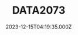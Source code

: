 ---
title: "DATA2073"
date: 2023-12-15T04:19:35.000Z
externalUrl: "https://arbitrum.questbook.app/dashboard/?grantId=0xbf93fc6825b5e9ba9a3d7fcf3d14cdfcf3b4c734&proposalId=0x5f9&chainId=10"
description: "Grant Proposal for DATA2073,1. Project Overview,Project Name: DATA2073,Platform: Arbitrum Blockchain,Grant Request: $25,000 USD,Duration: 6 months (Open Beta - July 2024),Website: https://www.data2073"
askBy: Marco Maia
fundingAsk: "20000"
type: "Grant"
---